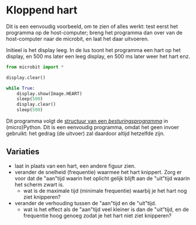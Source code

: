 # Kloppend hart

Dit is een eenvoudig voorbeeld, om te zien of alles werkt: test eerst het programma op de host-computer; breng het programma dan over van de host-computer naar de microbit, en laat het daar uitvoeren.

Initieel is het display leeg. In de lus toont het programma een hart op het display, en 500 ms later een leeg display, en 500 ms later weer het hart enz.

```python
from microbit import *

display.clear()

while True:
    display.show(Image.HEART)
    sleep(500)
    display.clear()
    sleep(500)
```

Dit programma volgt de [structuur van een *besturingsprogramma*](besturingsprogramma-structuur) in (micro)Python.
Dit is een eenvoudig programma, omdat het geen invoer gebruikt: het gedrag (de uitvoer) zal daardoor altijd hetzelfde zijn.

## Variaties

* laat in plaats van een hart, een andere figuur zien.
* verander de snelheid (frequentie) waarmee het hart knippert. Zorg er voor dat de "aan"tijd waarin het oplicht gelijk blijft aan de "uit"tijd waarin het scherm zwart is.
    * wat is de maximale tijd (minimale frequentie) waarbij je het hart nog ziet knipperen?
* verander de verhouding tussen de "aan"tijd en de "uit"tijd.
    * wat is het effect als de "aan"tijd veel kleiner is dan de "uit"tijd, en de frequentie hoog genoeg zodat je het hart niet ziet knipperen?
